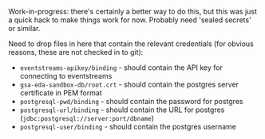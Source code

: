 Work-in-progress: there's certainly a better way to do this, but this was just a quick hack to make things work for now.  Probably need 'sealed secrets' or similar.

Need to drop files in here that contain the relevant credentials (for obvious reasons, these are not checked in to git):

 - `eventstreams-apikey/binding` - should contain the API key for connecting to eventstreams
 - `gsa-eda-sandbox-db/root.crt` - should contain the postgres server certificate in PEM format
 - `postgresql-pwd/binding` - should contain the password for postgres
 - `postgresql-url/binding` - should contain the URL for postgres (`jdbc:postgresql://server:port/dbname`)
 - `postgresql-user/binding` - should contain the postgres username
